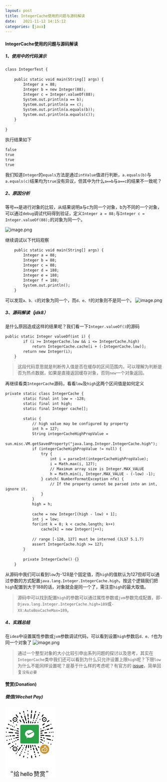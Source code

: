 ```yaml
---
layout: post
title: IntegerCache使用的问题与源码解读
date:   2021-11-12 14:15:12
categories: [java]
---
```



#### IntegerCache使用的问题与源码解读

##### 1、使用中的代码演示
```
class IntegerTest {

    public static void main(String[] args) {
        Integer a = 88;
        Integer b = new Integer(88);
        Integer c = Integer.valueOf(88);
        System.out.println(a == b);
        System.out.println(a == c);
        System.out.println(a.equals(b));
        System.out.println(a.equals(c));
    }

}
```
执行结果如下

```
false
true
true
true
```
我们知道`Integer`的`equals`方法是通过`intValue`值进行判断，`a.equals(b)`与`a.equals(c)`结果均为`true`没有异议，但其中为什么`a==b`与`a==c`的结果不一致呢？

##### 2、原因分析
等号`==`是进行对象的比较，从结果说明a与c为同一个对象，b为不同的一个对象，可以通过`debug`调试代码得到验证，定义`Integer a = 88;`与`Integer c = Integer.valueOf(88);`的对象为同一个。

![image.png](https://upload-images.jianshu.io/upload_images/24398792-0167594e5e59a03b.png?imageMogr2/auto-orient/strip%7CimageView2/2/w/1240)

继续调试以下代码观察

```
    public static void main(String[] args) {
        Integer a = 88;
        Integer b = 88;
        Integer c = 88;
        Integer d = 188;
        Integer e = 188;
        Integer f = 188;
        System.out.println();
    }
```
可以发现`a、b、c`的对象为同一个，而`d、e、f`的对象则不是同一个。
![image.png](https://upload-images.jianshu.io/upload_images/24398792-507565512880009e.png?imageMogr2/auto-orient/strip%7CimageView2/2/w/1240)


##### 3、源码解读（jdk8）
是什么原因造成这样的结果呢？我们看一下`Integer.valueOf()`的源码

```
public static Integer valueOf(int i) {
        if (i >= IntegerCache.low && i <= IntegerCache.high)
            return IntegerCache.cache[i + (-IntegerCache.low)];
        return new Integer(i);
    }
```
> 这段代码意思就是判断传入值是否在缓存的区间范围内，可以理解为判断是否为热点数据，如果是直接返回缓存对象，否则`new`一个对象返回。

再继续看类`IntegerCache`源码，看看`low`及`high`这两个区间值是如何定义

```
private static class IntegerCache {
        static final int low = -128;
        static final int high;
        static final Integer cache[];

        static {
            // high value may be configured by property
            int h = 127;
            String integerCacheHighPropValue =
                sun.misc.VM.getSavedProperty("java.lang.Integer.IntegerCache.high");
            if (integerCacheHighPropValue != null) {
                try {
                    int i = parseInt(integerCacheHighPropValue);
                    i = Math.max(i, 127);
                    // Maximum array size is Integer.MAX_VALUE
                    h = Math.min(i, Integer.MAX_VALUE - (-low) -1);
                } catch( NumberFormatException nfe) {
                    // If the property cannot be parsed into an int, ignore it.
                }
            }
            high = h;

            cache = new Integer[(high - low) + 1];
            int j = low;
            for(int k = 0; k < cache.length; k++)
                cache[k] = new Integer(j++);

            // range [-128, 127] must be interned (JLS7 5.1.7)
            assert IntegerCache.high >= 127;
        }

        private IntegerCache() {}
    }
```

从源码中我们可以看到`low`为-128是个固定值，而`high`的值默认为127但却可以通过参数的方式配置`java.lang.Integer.IntegerCache.high`，按这个逻辑我们把`high`配置到大于188的话，对象就会是同一个了，需注意`high`的最大取值。

> 源码中可以找到配置`high`的参数可以通过属性参数或`jvm`参数完成配置，即`-Djava.lang.Integer.IntegerCache.high=189`或`-XX:AutoBoxCacheMax=189`。
##### 4、实践总结
在`idea`中设置属性参数或`jvm`参数调试代码，可以看到设置`high`参数后`d、e、f`也为同一个对象了
![image.png](https://upload-images.jianshu.io/upload_images/24398792-a981699ccaf02f92.png?imageMogr2/auto-orient/strip%7CimageView2/2/w/1240)

>通过一个整型对象的大小比较引申出系列问题的探讨以及思考，其实在`IntegerCache`类中我们还可以看到为什么只允许设置上限`high`呢？下限`low`为什么不能同样设置呢？是基于什么样的考虑呢？有官方的 [issue](https://bugs.openjdk.java.net/browse/JDK-6968657?page=com.atlassian.streams.streams-jira-plugin%3Aactivity-stream-issue-tab)，简单回复`没有必要`


#### 赞赏(Donation)


##### 微信(Wechat Pay)

![donation-wechatpay](/assets/img/donate-wechatpay.png)

